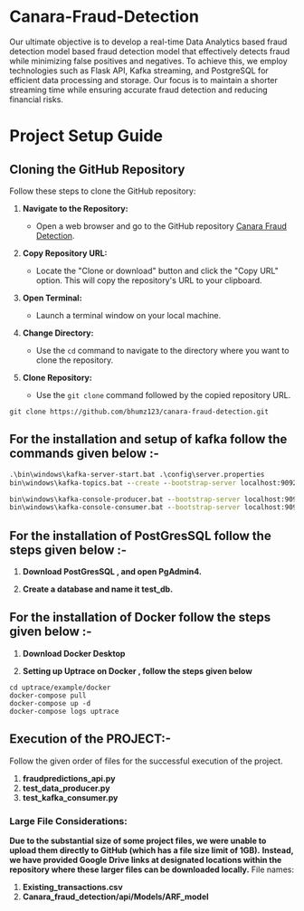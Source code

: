 # Canara-Fraud-Detection

Our ultimate objective is to develop a real-time Data Analytics based fraud detection model based fraud detection model that effectively detects fraud while minimizing false positives and negatives. To achieve this, we employ technologies such as Flask API, Kafka streaming, and PostgreSQL for efficient data processing and storage. Our focus is to maintain a shorter streaming time while ensuring accurate fraud detection and reducing financial risks.

# Project Setup Guide

## Cloning the GitHub Repository

Follow these steps to clone the GitHub repository:

1. **Navigate to the Repository:**
   - Open a web browser and go to the GitHub repository [Canara Fraud Detection](https://github.com/bhumz123/canara-fraud-detection).

2. **Copy Repository URL:**
   - Locate the "Clone or download" button and click the "Copy URL" option. This will copy the repository's URL to your clipboard.
3. **Open Terminal:**
   - Launch a terminal window on your local machine.

4. **Change Directory:**
   - Use the `cd` command to navigate to the directory where you want to clone the repository.

5. **Clone Repository:**
   - Use the `git clone` command followed by the copied repository URL.

```git clone https://github.com/bhumz123/canara-fraud-detection.git ```


## For the installation and setup of kafka follow the commands given below :-

```.\bin\windows\zookeeper-server-start.bat .\config\zookeeper.properties 
.\bin\windows\kafka-server-start.bat .\config\server.properties 
bin\windows\kafka-topics.bat --create --bootstrap-server localhost:9092 --replication-factor 1 --partitions 3 --topic testc

bin\windows\kafka-console-producer.bat --bootstrap-server localhost:9092 --topic testc
bin\windows\kafka-console-consumer.bat --bootstrap-server localhost:9092 --topic testc --from-beginning 
```


## For the installation of PostGresSQL follow the steps given below :-

1.  **Download PostGresSQL , and open PgAdmin4.**

2. **Create a database and name it test_db.**


## For the installation of Docker follow the steps given below :-

1.  **Download Docker Desktop**

2. **Setting up Uptrace on Docker , follow the steps given below**

 ```git clone https://github.com/uptrace/uptrace.git
cd uptrace/example/docker
docker-compose pull
docker-compose up -d
docker-compose logs uptrace
```

## Execution of the PROJECT:-

Follow the given order of files for the successful execution of the project.

1. **fraudpredictions_api.py**
2. **test_data_producer.py**
3. **test_kafka_consumer.py**


### Large File Considerations:
**Due to the substantial size of some project files, we were unable to upload them directly to GitHub (which has a file size limit of 1GB).**
**Instead, we have provided Google Drive links at designated locations within the repository where these larger files can be downloaded locally.** 
File names:
1. **Existing_transactions.csv**
2. **Canara_fraud_detection/api/Models/ARF_model**


